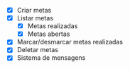 - [x] Criar metas
- [x] Listar metas
   - [x] Metas realizadas
   - [x] Metas abertas
- [x] Marcar/desmarcar metas realizadas
- [x] Deletar metas
- [x] Sistema de mensagens